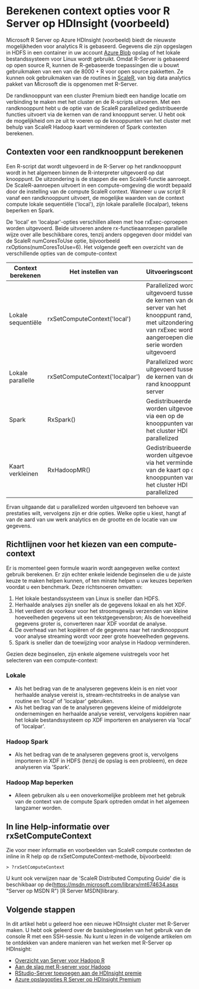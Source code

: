 <properties
   pageTitle="Context opties voor R Server op HDInsight (voorbeeld) berekenen | Microsoft Azure"
   description="Meer informatie over de verschillende compute context opties beschikbaar voor gebruikers met R-Server op HDInsight (voorbeeld)"
   services="HDInsight"
   documentationCenter=""
   authors="jeffstokes72"
   manager="jhubbard"
   editor="cgronlun"
/>

<tags
   ms.service="HDInsight"
   ms.devlang="R"
   ms.topic="article"
   ms.tgt_pltfrm="na"
   ms.workload="data-services"
   ms.date="10/18/2016"
   ms.author="jeffstok"
/>

# <a name="compute-context-options-for-r-server-on-hdinsight-preview"></a>Berekenen context opties voor R Server op HDInsight (voorbeeld)

Microsoft R Server op Azure HDInsight (voorbeeld) biedt de nieuwste mogelijkheden voor analytics R is gebaseerd. Gegevens die zijn opgeslagen in HDFS in een container in uw account [Azure Blob](../storage/storage-introduction.md "Azure Blob-opslag") opslag of het lokale bestandssysteem voor Linux wordt gebruikt. Omdat R-Server is gebaseerd op open source R, kunnen de R-gebaseerde toepassingen die u bouwt gebruikmaken van een van de 8000 + R voor open source pakketten. Ze kunnen ook gebruikmaken van de routines in [ScaleR](http://www.revolutionanalytics.com/revolution-r-enterprise-scaler "Revolutie Analytics ScaleR"), van big data analytics pakket van Microsoft die is opgenomen met R-Server.  

De randknooppunt van een cluster Premium biedt een handige locatie om verbinding te maken met het cluster en de R-scripts uitvoeren. Met een randknooppunt hebt u de optie van de ScaleR parallelized gedistribueerde functies uitvoert via de kernen van de rand knooppunt server. U hebt ook de mogelijkheid om ze uit te voeren op de knooppunten van het cluster met behulp van ScaleR Hadoop kaart verminderen of Spark contexten berekenen.

## <a name="compute-contexts-for-an-edge-node"></a>Contexten voor een randknooppunt berekenen

Een R-script dat wordt uitgevoerd in de R-Server op het randknooppunt wordt in het algemeen binnen de R-interpreter uitgevoerd op dat knooppunt. De uitzondering is de stappen die een ScaleR-functie aanroept. De ScaleR-aanroepen uitvoert in een compute-omgeving die wordt bepaald door de instelling van de compute ScaleR context.  Wanneer u uw script R vanaf een randknooppunt uitvoert, de mogelijke waarden van de context compute lokale sequentiële ('local'), zijn lokale parallelle (localpar), tekens beperken en Spark.

De 'local' en 'localpar'-opties verschillen alleen met hoe rxExec-oproepen worden uitgevoerd. Beide uitvoeren andere rx-functieaanroepen parallelle wijze over alle beschikbare cores, tenzij anders opgegeven door middel van de ScaleR numCoresToUse optie, bijvoorbeeld rxOptions(numCoresToUse=6). Het volgende geeft een overzicht van de verschillende opties van de compute-context

| Context berekenen  | Het instellen van                      | Uitvoeringscontext                                                                     |
|------------------|---------------------------------|---------------------------------------------------------------------------------------|
| Lokale sequentiële | rxSetComputeContext('local')    | Parallelized worden uitgevoerd tussen de kernen van de server van het knooppunt rand, met uitzondering van rxExec wordt aangeroepen die serie worden uitgevoerd |
| Lokale parallelle   | rxSetComputeContext('localpar') | Parallelized worden uitgevoerd tussen de kernen van de rand knooppunt server                                 |
| Spark            | RxSpark()                       | Gedistribueerde worden uitgevoerd via een op de knooppunten van het cluster HDI parallelized      |
| Kaart verkleinen       | RxHadoopMR()                    | Gedistribueerde worden uitgevoerd via het verminderen van de kaart op de knooppunten van het cluster HDI parallelized |


Ervan uitgaande dat u parallelized worden uitgevoerd ten behoeve van prestaties wilt, vervolgens zijn er drie opties. Welke optie u kiest, hangt af van de aard van uw werk analytics en de grootte en de locatie van uw gegevens.

## <a name="guidelines-for-deciding-on-a-compute-context"></a>Richtlijnen voor het kiezen van een compute-context

Er is momenteel geen formule waarin wordt aangegeven welke context gebruik berekenen. Er zijn echter enkele leidende beginselen die u de juiste keuze te maken helpen kunnen, of ten minste helpen u uw keuzes beperken voordat u een benchmark. Deze richtsnoeren omvatten:

1.  Het lokale bestandssysteem van Linux is sneller dan HDFS.
2.  Herhaalde analyses zijn sneller als de gegevens lokaal en als het XDF.
3.  Het verdient de voorkeur voor het stroomsgewijs verzenden van kleine hoeveelheden gegevens uit een tekstgegevensbron; Als de hoeveelheid gegevens groter is, converteren naar XDF voordat de analyse.
4.  De overhead van het kopiëren of de gegevens naar het randknooppunt voor analyse streaming wordt voor zeer grote hoeveelheden gegevens.
5.  Spark is sneller dan de toewijzing voor analyse in Hadoop verminderen.

Gezien deze beginselen, zijn enkele algemene vuistregels voor het selecteren van een compute-context:

### <a name="local"></a>Lokale

- Als het bedrag van de te analyseren gegevens klein is en niet voor herhaalde analyse vereist is, stream-rechtstreeks in de analyse van routine en 'local' of 'localpar' gebruiken.
- Als het bedrag van de te analyseren gegevens kleine of middelgrote ondernemingen en herhaalde analyse vereist, vervolgens kopiëren naar het lokale bestandssysteem op XDF importeren en analyseren via 'local' of 'localpar'.

### <a name="hadoop-spark"></a>Hadoop Spark

- Als het bedrag van de te analyseren gegevens groot is, vervolgens importeren in XDF in HDFS (tenzij de opslag is een probleem), en deze analyseren via 'Spark'.

### <a name="hadoop-map-reduce"></a>Hadoop Map beperken

- Alleen gebruiken als u een onoverkomelijke probleem met het gebruik van de context van de compute Spark optreden omdat in het algemeen langzamer worden.  

## <a name="inline-help-on-rxsetcomputecontext"></a>In line Help-informatie over rxSetComputeContext

Zie voor meer informatie en voorbeelden van ScaleR compute contexten de inline in R help op de rxSetComputeContext-methode, bijvoorbeeld:

    > ?rxSetComputeContext

U kunt ook verwijzen naar de 'ScaleR Distributed Computing Guide' die is beschikbaar op de(https://msdn.microsoft.com/library/mt674634.aspx "Server op MSDN R") [R Server MSDN]library.


## <a name="next-steps"></a>Volgende stappen

In dit artikel hebt u geleerd hoe een nieuwe HDInsight cluster met R-Server maken. U hebt ook geleerd over de basisbeginselen van het gebruik van de console R met een SSH-sessie. Nu kunt u lezen in de volgende artikelen om te ontdekken van andere manieren van het werken met R-Server op HDInsight:

- [Overzicht van Server voor Hadoop R](hdinsight-hadoop-r-server-overview.md)
- [Aan de slag met R-server voor Hadoop](hdinsight-hadoop-r-server-get-started.md)
- [RStudio-Server toevoegen aan de HDInsight premie](hdinsight-hadoop-r-server-install-r-studio.md)
- [Azure opslagopties R Server op HDInsight Premium](hdinsight-hadoop-r-server-storage.md)
